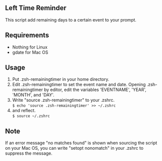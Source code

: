 ## Left Time Reminder
This script add remaining days to a certain event to your prompt.

## Requirements
* Nothing for Linux
* gdate for Mac OS

## Usage
1. Put .zsh-remainingtimer in your home directory.
2. Edit .zsh-remainingtimer to set the event name and date. 
Opening .zsh-remainingtimer by editor, edit the variables 'EVENTNAME', 'YEAR', 
'MONTH', and 'DAY'.
3. Write "source .zsh-remainingtimer" to your .zshrc.  
	`$ echo 'source .zsh-remainingtimer' >> ~/.zshrc`
4. and reflect.  
	`$ source ~/.zshrc`

## Note
If an error message "no matches found" is shown when sourcing the script on your
Mac OS, you can write "setopt nonomatch" in your .zshrc to suppress the message.
